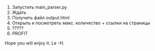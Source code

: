 1. Запустить main_parser.py
2. Ждать
3. Получить файл output.html
4. Открыть и посмотреть макс. количество + ссылки на страницы
5. ?????
6. PROFIT
 

Hope you will enjoy it. Le -H.
